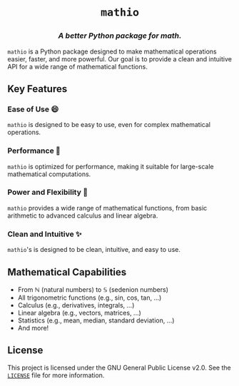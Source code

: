 # <p align="center">`mathio`</p>
### <p align="center">*A better Python package for math.*</p>

`mathio` is a Python package designed to make mathematical operations easier, faster, and more powerful. Our goal is to provide a clean and intuitive API for a wide range of mathematical functions.

## Key Features

### Ease of Use :smile:
`mathio` is designed to be easy to use, even for complex mathematical operations.

### Performance :rocket:
`mathio` is optimized for performance, making it suitable for large-scale mathematical computations.

### Power and Flexibility :muscle:
`mathio` provides a wide range of mathematical functions, from basic arithmetic to advanced calculus and linear algebra.

### Clean and Intuitive :sparkles:
`mathio`'s is designed to be clean, intuitive, and easy to use.

## Mathematical Capabilities

* From &Nopf; (natural numbers) to &Sopf; (sedenion numbers)
* All trigonometric functions (e.g., sin, cos, tan, ...)
* Calculus (e.g., derivatives, integrals, ...)
* Linear algebra (e.g., vectors, matrices, ...)
* Statistics (e.g., mean, median, standard deviation, ...)
* And more!

## License

This project is licensed under the GNU General Public License v2.0. See the [`LICENSE`](./LICENSE) file for more information.